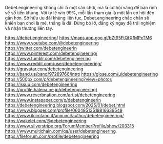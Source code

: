 Debet.engineering không chỉ là một sân chơi, mà là cơ hội vàng để bạn rinh về số tiền khủng. Với tỷ lệ win 99%, mỗi lần tham gia là một lần cơ hội đến gần hơn. Sở hữu ưu đãi khủng liên tục, Debet.engineering chắc chắn sẽ khiến bạn chơi là mê, thắng là đã. Đừng bỏ lỡ, đăng ký ngay để trải nghiệm và nhận thưởng liền tay.


<a href="https://debet.engineering/">https://debet.engineering/</a>
<a href="https://maps.app.goo.gl/bZt95FtQfXfMPxTM6">https://maps.app.goo.gl/bZt95FtQfXfMPxTM6</a>
<a href="https://www.youtube.com/@debetengineering">https://www.youtube.com/@debetengineering</a>
<a href="https://twitter.com/debetengineerin">https://twitter.com/debetengineerin</a>
<a href="https://www.pinterest.com/debetengineering/">https://www.pinterest.com/debetengineering/</a>
<a href="https://www.tumblr.com/debetengineering">https://www.tumblr.com/debetengineering</a>
<a href="https://www.reddit.com/user/debetengineering/">https://www.reddit.com/user/debetengineering/</a>
<a href="https://gravatar.com/debetengineering">https://gravatar.com/debetengineering</a>
<a href="https://band.us/band/97289766/intro">https://band.us/band/97289766/intro</a>
<a href="https://glose.com/u/debetengineering">https://glose.com/u/debetengineering</a>
<a href="https://500px.com/p/debetengineering?view=photos">https://500px.com/p/debetengineering?view=photos</a>
<a href="https://issuu.com/debetengineering">https://issuu.com/debetengineering</a>
<a href="https://profile.hatena.ne.jp/debetengineering/">https://profile.hatena.ne.jp/debetengineering/</a>
<a href="https://www.reverbnation.com/artist/debetengineering">https://www.reverbnation.com/artist/debetengineering</a>
<a href="https://www.instapaper.com/p/debetengineerin">https://www.instapaper.com/p/debetengineerin</a>
<a href="https://debetengineering.blogspot.com/2025/01/debet.html">https://debetengineering.blogspot.com/2025/01/debet.html</a>
<a href="https://www.blogger.com/profile/06048513519816639549">https://www.blogger.com/profile/06048513519816639549</a>
<a href="https://www.ilcirotano.it/annunci/author/debetengineering/">https://www.ilcirotano.it/annunci/author/debetengineering/</a>
<a href="https://wakelet.com/@debetengineering">https://wakelet.com/@debetengineering</a>
<a href="https://www.silverstripe.org/ForumMemberProfile/show/203315">https://www.silverstripe.org/ForumMemberProfile/show/203315</a>
<a href="https://www.multichain.com/qa/user/debetengineering">https://www.multichain.com/qa/user/debetengineering</a>
<a href="https://fileforum.com/profile/debetengineering">https://fileforum.com/profile/debetengineering</a>